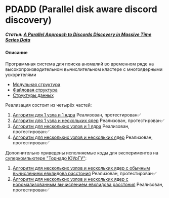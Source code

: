 # PDADD (Parallel disk aware discord discovery)

##### Статья: [A Parallel Approach to Discords Discovery in Massive Time Series Data](https://www.techscience.com/cmc/v66n2/40690)

#### Описание
Программная система для поиска аномалий во временном ряде на высокопроизводительном вычислительном кластере с многоядерными ускорителями<br>
- [Модульная структура](/docs/images/modules.jpg)
- [Файловая структура](/docs/images/files.jpg)
- [Структуры данных](/docs/images/data.jpg)

Реализация состоит из четырёх частей:
1. [Алгоритм для 1 узла и 1 ядра](/PDADD-linear) Реализован, протестирован✅<br>
2. [Алгоритм для 1 узла и нескольких ядер](/PDADD-omp) Реализован, протестирован✅<br>
3. [Алгоритм для нескольких узлов и 1 ядра](/PDADD-mpi) Реализован, протестирован✅<br>
4. [Алгоритм для нескольких узлов и нескольких ядер](/PDADD-mpi+omp) Реализован, протестирован✅<br>

Дополнительно приведены исполняемые коды для экспериментов на [суперкомпьютере "Торнадо ЮУрГУ"](https://supercomputer.susu.ru/computers/tornado/):
1. [Алгоритм для нескольких узлов и нескольких ядер с обычным вычислением евклидова расстония](/PDADD-tornado) Реализован, протестирован✅<br>
2. [Алгоритм для нескольких узлов и нескольких ядер с норомализованным вычислением евклидова расстония](/PDADD-tornado-ED_norm) Реализован, протестирован✅<br>
